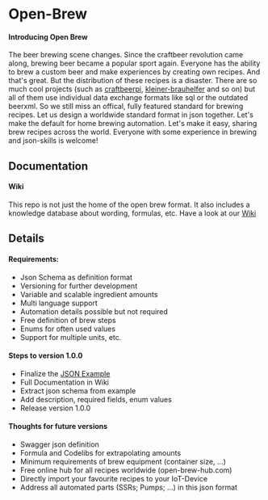 # Open-Brew
#### Introducing Open Brew
The beer brewing scene changes. Since the craftbeer revolution came along, brewing beer became a popular sport again. Everyone has the ability to brew a custom beer and make experiences by creating own recipes. And that's great. But the distribution of these recipes is a disaster. There are so much cool projects (such as [craftbeerpi](https://github.com/Manuel83/craftbeerpi "Goto craftbeerpi"), [kleiner-brauhelfer](https://github.com/Gremmel/kleiner-brauhelfer "Goto kleiner-brauhelfer") and so on) but all of them use individual data exchange formats like sql or the outdated beerxml. So we still miss an offical, fully featured standard for brewing recipes. Let us design a worldwide standard format in json together. Let's make the default for home brewing automation. Let's make it easy, sharing brew recipes across the world. Everyone with some experience in brewing and json-skills is welcome! 

## Documentation
#### Wiki
This repo is not just the home of the open brew format. It also includes a knowledge database about wording, formulas, etc. Have a look at our [Wiki](https://github.com/SeeSharp7/Open-Brew/wiki)

## Details
#### Requirements:
- Json Schema as definition format
- Versioning for further development
- Variable and scalable ingredient amounts
- Multi language support
- Automation details possible but not required
- Free definition of brew steps
- Enums for often used values
- Support for multiple units, etc.

#### Steps to version 1.0.0
- Finalize the [JSON Example](/v1.0.0/open-brew-1-0-0.example.json "JSON Example for Open Brew Version 1.0.0")
- Full Documentation in Wiki
- Extract json schema from example
- Add description, required fields, enum values
- Release version 1.0.0

#### Thoughts for future versions
- Swagger json definition
- Formula and Codelibs for extrapolating amounts
- Minimum requirements of brew equipment (container size, ...)
- Free online hub for all recipes worldwide (open-brew-hub.com)
- Directly import your favourite recipes to your IoT-Device
- Address all automated parts (SSRs; Pumps; ...) in this json format  
